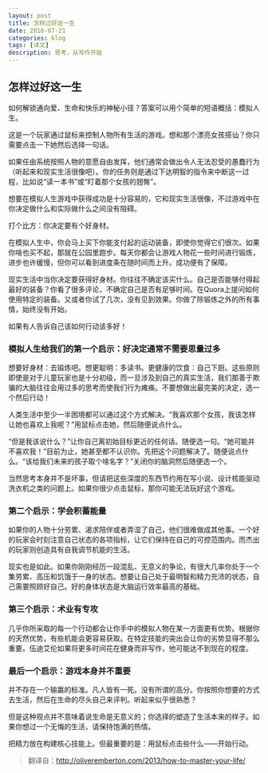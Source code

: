 ```yaml
---
layout: post
title: 怎样过好这一生
date: 2016-07-21
categories: blog
tags: [译文]
description: 思考，从写作开始
---
```


## 怎样过好这一生

如何解锁通向爱、生命和快乐的神秘小径？答案可以用个简单的短语概括：模拟人生。

这是一个玩家通过鼠标来控制人物所有生活的游戏。想和那个漂亮女孩搭讪？你只需要点击一下她然后选择一句话。

如果任由系统按照人物的意愿自由发挥，他们通常会做出令人无法忍受的愚蠢行为（听起来和现实生活很像吧）。你的任务则是通过下达明智的指令来中断这一过程，比如说“读一本书”或“盯着那个女孩的翘臀”。

想要在模拟人生游戏中获得成功是十分容易的，它和现实生活很像，不过游戏中在你决定做什么和实际做什么之间没有阻碍。

打个比方：你决定要有个好身材。

在模拟人生中，你会马上买下你能支付起的运动装备，即使你觉得它们很次。如果你啥也买不起，那就在公园里跑步。每天你都会让游戏人物花一些时间进行锻炼，进步也许缓慢，但你可以看到进度条在随时间而上升。成功便有了保障。

现实生活中当你决定要获得好身材。你往往不确定该买什么。自己是否能够付得起最好的装备？你看了很多评论，不确定自己是否有足够时间。在Quora上提问如何使用特定的装备。又或者你试了几次，没有见到效果。你做了除锻炼之外的所有事情，始终没有开始。

如果有人告诉自己该如何行动该多好！

### 模拟人生给我们的第一个启示：好决定通常不需要思量过多

想要好身材：去锻炼吧。想更聪明：多读书。更健康的饮食：自己下厨。这些原则即使是对于儿童玩家也是十分初级，而一旦涉及到自己的真实生活，我们那善于欺骗的大脑往往会用过多的思考而使我们行为瘫痪。不要想做出最完美的决定，选一个然后行动！

人类生活中至少一半困境都可以通过这个方式解决。“我喜欢那个女孩，我该怎样让她也喜欢上我呢？”用鼠标点击她，然后随便说点什么。

“但是我该说什么？”让你自己离初始目标更近的任何话。随便选一句。“她可能并不喜欢我！”目前为止，她甚至都不认识你。先把这个问题解决了。随便说点什么。“该给我们未来的孩子取个啥名字？”关闭你的脑洞然后随便选一个。

当然思考本身并不是坏事，但请把这些深度的东西节约用在写小说、设计核能驱动洗衣机之类的问题上。如果你很少点击鼠标，那你可能无法玩好这个游戏。

### 第二个启示：学会积蓄能量

如果你的人物十分劳累、渴求陪伴或者弄湿了自己，他们很难做成其他事。一个好的玩家会时刻注意自己状态的各项指标，让它们保持在自己的可控范围内。而杰出的玩家则创造具有自我调节机能的生活。

现实也是如此。如果你刚刚经历一段混乱、无意义的争论，有很大几率你处于一个集劳累、高压和饥饿于一身的状态。想要让自己处于最明智和精力充沛的状态，自己需要照顾好自己。好的身体状态是大脑运行效率最高的基础。

### 第三个启示：术业有专攻

几乎你所采取的每一个行动都会让你手中的模拟人物在某一方面更有优势。根据你的天然优势，有些机能会更容易获取。在特定技能的突出会让你的劣势显得不那么重要。伍迪艾伦如果将更多时间花在健身而非写作，他可能达不到现在的程度。

### 最后一个启示：游戏本身并不重要

并不存在一个输赢的标准。凡人皆有一死。没有所谓的高分。你按照你想要的方式去生活，然后在生命的尽头自己来评判。听起来似乎很熟悉？

但是这种观点并不意味着说生命是无意义的；你选择的塑造了生活本来的样子。如果你想过一个无悔的生活，请保持饱满的热情。

把精力放在构建核心技能上。但最重要的是：用鼠标点击些什么——开始行动。



> 翻译自：http://oliveremberton.com/2013/how-to-master-your-life/